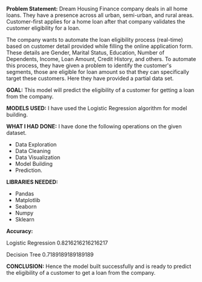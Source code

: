 **Problem Statement:**
Dream Housing Finance company deals in all home loans. They have a presence across all urban, semi-urban, and rural areas. Customer-first applies for a home loan after that company validates the customer eligibility for a loan.

The company wants to automate the loan eligibility process (real-time) based on customer detail provided while filling the online application form. These details are Gender, Marital Status, Education, Number of Dependents, Income, Loan Amount, Credit History, and others. To automate this process, they have given a problem to identify the customer's segments, those are eligible for loan amount so that they can specifically target these customers. Here they have provided a partial data set.

**GOAL:**
This model will predict the eligibility of a customer for getting a loan from the company.

**MODELS USED:**
I have used the Logistic Regression algorithm for model building. 

**WHAT I HAD DONE:**
I have done the following operations on the given dataset.
- Data Exploration
- Data Cleaning
- Data Visualization
- Model Building
- Prediction.

**LIBRARIES NEEDED:**
- Pandas 
- Matplotlib
- Seaborn
- Numpy
- Sklearn

**Accuracy:**

Logistic Regression
0.8216216216216217

Decision Tree
0.7189189189189189

**CONCLUSION:**
Hence the model built successfully and is ready to predict the eligibility of a customer to get a loan from the company.

